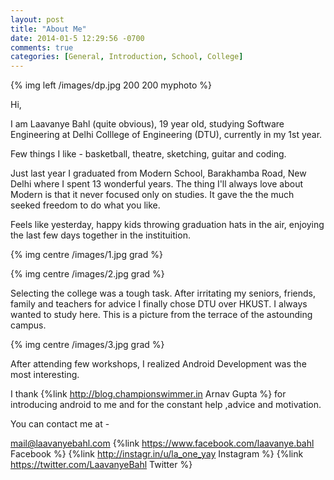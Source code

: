 ```yaml
---
layout: post
title: "About Me"
date: 2014-01-5 12:29:56 -0700
comments: true
categories: [General, Introduction, School, College]
---
```

{% img left /images/dp.jpg 200 200 myphoto %}

Hi,


I am Laavanye Bahl (quite obvious), 19 year old, studying Software Engineering at Delhi Colllege of Engineering (DTU), currently in my 1st year.


Few things I like - basketball, theatre, sketching, guitar and coding. 

Just last year I graduated from Modern School, Barakhamba Road, New Delhi where I spent 13 wonderful years.
The thing I'll always love about Modern is that it never focused only on studies. It gave the the much seeked freedom to do what you like.


Feels like yesterday, happy kids throwing graduation hats in the air, enjoying the last few days together in the instituition.

{% img centre /images/1.jpg  grad %}

{% img centre /images/2.jpg  grad %}


Selecting the college was a tough task. After irritating my seniors, friends, family and teachers for advice I finally chose DTU over HKUST.
I always wanted to study here. This is a picture from the terrace of the astounding campus.

{% img centre /images/3.jpg  grad %}


After attending few workshops, I realized Android Development was the most interesting.

I thank {%link http://blog.championswimmer.in Arnav Gupta %} for introducing android to me and for the constant help ,advice and motivation. 

You can contact me at - 

mail@laavanyebahl.com
{%link https://www.facebook.com/laavanye.bahl Facebook %}
{%link http://instagr.in/u/la_one_yay Instagram %}
{%link https://twitter.com/LaavanyeBahl Twitter %}
